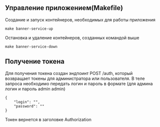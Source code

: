 ## Управление приложением(Makefile)

Создание и запуск контейнеров, необходимых для работы приложения
````
make banner-service-up
````

Остановка и удаление контейнеров, созданных командой выше
````
make banner-service-down
````

## Получение токена

Для получения токена создан эндпоинт POST /auth, который возвращает токены для администратора или пользователя. В теле запроса необходимо передать логин и пароль в формате
(для админа логин и пароль admin admin)
````
{
    "login": "",
    "password": ""
}
````

Токен вернется в заголовке Authorization